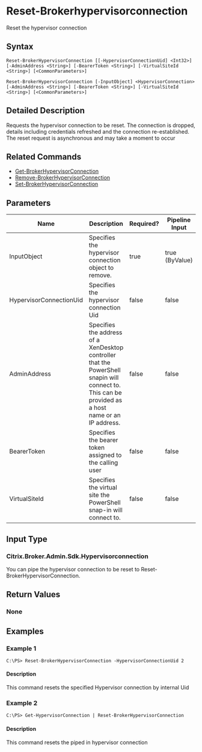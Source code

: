 ﻿
# Reset-Brokerhypervisorconnection
Reset the hypervisor connection
## Syntax
```
Reset-BrokerHypervisorConnection [[-HypervisorConnectionUid] <Int32>] [-AdminAddress <String>] [-BearerToken <String>] [-VirtualSiteId <String>] [<CommonParameters>]

Reset-BrokerHypervisorConnection [-InputObject] <HypervisorConnection> [-AdminAddress <String>] [-BearerToken <String>] [-VirtualSiteId <String>] [<CommonParameters>]
```
## Detailed Description
Requests the hypervisor connection to be reset. The connection is dropped, details including credentials refreshed and the connection re-established. The reset request is asynchronous and may take a moment to occur


## Related Commands

* [Get-BrokerHypervisorConnection](../Get-BrokerHypervisorConnection/)
* [Remove-BrokerHypervisorConnection](../Remove-BrokerHypervisorConnection/)
* [Set-BrokerHypervisorConnection](../Set-BrokerHypervisorConnection/)
## Parameters
| Name   | Description | Required? | Pipeline Input | Default Value |
| --- | --- | --- | --- | --- |
| InputObject | Specifies the hypervisor connection object to remove. | true | true (ByValue) |  |
| HypervisorConnectionUid | Specifies the hypervisor connection Uid | false | false |  |
| AdminAddress | Specifies the address of a XenDesktop controller that the PowerShell snapin will connect to. This can be provided as a host name or an IP address. | false | false | Localhost. Once a value is provided by any cmdlet, this value will become the default. |
| BearerToken | Specifies the bearer token assigned to the calling user | false | false |  |
| VirtualSiteId | Specifies the virtual site the PowerShell snap-in will connect to. | false | false |  |

## Input Type

### Citrix.Broker.Admin.Sdk.Hypervisorconnection
You can pipe the hypervisor connection to be reset to Reset-BrokerHypervisorConnection.
## Return Values

### None

## Examples

### Example 1
```
C:\PS> Reset-BrokerHypervisorConnection -HypervisorConnectionUid 2
```
#### Description
This command resets the specified Hypervisor connection by internal Uid
### Example 2
```
C:\PS> Get-HypervisorConnection | Reset-BrokerHypervisorConnection
```
#### Description
This command resets the piped in hypervisor connection

